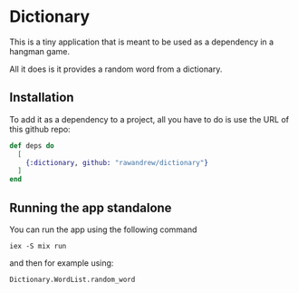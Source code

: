 # Dictionary

This is a tiny application that is meant to be used as a dependency in a hangman game.

All it does is it provides a random word from a dictionary.

## Installation

To add it as a dependency to a project, all you have to do is use the URL of this github repo:

```elixir
def deps do
  [
    {:dictionary, github: "rawandrew/dictionary"}
  ]
end
```

## Running the app standalone

You can run the app using the following command

`iex -S mix run`

and then for example using:

`Dictionary.WordList.random_word`

